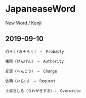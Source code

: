 # JapaneaseWord
New Word / Kanji


2019-09-10
------------
    恐らく(おそらく)　⇒　Probably

    権限（けんげん）　⇒　Authority

    変更（へんこう）　⇒　Change

    依頼（いらい）　⇒　Request
    
    上書きしる（うわがきする）⇒　Overwrite
